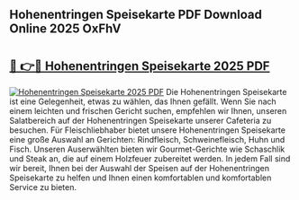 ## Hohenentringen Speisekarte PDF Download Online 2025 OxFhV

# <h2><a href="http://gcd7rui.nevu.top/?p=Hohenentringen+Speisekarte">🔗 👉🔴 Hohenentringen Speisekarte 2025 PDF</a></h2>

[![Hohenentringen Speisekarte 2025 PDF](https://i.imgur.com/dBaPXMq.png)](http://gcd7rui.nevu.top/?p=Hohenentringen+Speisekarte)
Die Hohenentringen Speisekarte ist eine Gelegenheit, etwas zu wählen, das Ihnen gefällt. Wenn Sie nach einem leichten und frischen Gericht suchen, empfehlen wir Ihnen, unseren Salatbereich auf der Hohenentringen Speisekarte unserer Cafeteria zu besuchen. Für Fleischliebhaber bietet unsere Hohenentringen Speisekarte eine große Auswahl an Gerichten: Rindfleisch, Schweinefleisch, Huhn und Fisch. Unseren Auserwählten bieten wir Gourmet-Gerichte wie Schaschlik und Steak an, die auf einem Holzfeuer zubereitet werden. In jedem Fall sind wir bereit, Ihnen bei der Auswahl der Speisen auf der Hohenentringen Speisekarte zu helfen und Ihnen einen komfortablen und komfortablen Service zu bieten.
